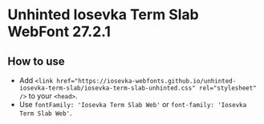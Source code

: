# Unhinted Iosevka Term Slab WebFont 27.2.1

## How to use

- Add `<link href="https://iosevka-webfonts.github.io/unhinted-iosevka-term-slab/iosevka-term-slab-unhinted.css" rel="stylesheet" />` to your `<head>`.
- Use `fontFamily: 'Iosevka Term Slab Web'` or `font-family: 'Iosevka Term Slab Web'`.

